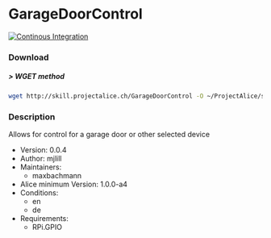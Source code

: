 # GarageDoorControl

[![Continous Integration](https://gitlab.com/project-alice-assistant/skills/skill_GarageDoorControl/badges/master/pipeline.svg)](https://gitlab.com/project-alice-assistant/skills/skill_GarageDoorControl/pipelines/latest)

### Download

##### > WGET method
```bash
wget http://skill.projectalice.ch/GarageDoorControl -O ~/ProjectAlice/system/skillInstallTickets/GarageDoorControl.install
```

### Description
Allows for control for a garage door or other selected device

- Version: 0.0.4
- Author: mjlill
- Maintainers:
  - maxbachmann
- Alice minimum Version: 1.0.0-a4
- Conditions:
  - en
  - de
- Requirements:
  - RPi.GPIO

